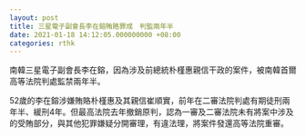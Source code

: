 ```yaml
---
layout: post
title: 三星電子副會長李在鎔賄賂罪成　判監兩年半
date: 2021-01-18 14:12:05.000000000 +08:00
categories: rthk
---
```


南韓三星電子副會長李在鎔，因為涉及前總統朴槿惠親信干政的案件，被南韓首爾高等法院判處監禁兩年半。

52歲的李在鎔涉嫌賄賂朴槿惠及其親信崔順實，前年在二審法院判處有期徒刑兩年半、緩刑4年。但最高法院去年撤銷原判，認為一審及二審法院未有將案中涉及的受賄部分，與其他犯罪嫌疑分開審理，有違法理，將案件發還高等法院重審。
